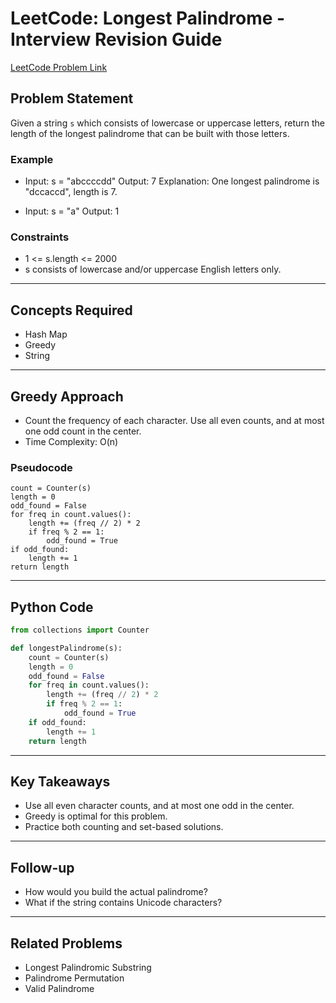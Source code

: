 # LeetCode: Longest Palindrome - Interview Revision Guide

[LeetCode Problem Link](https://leetcode.com/problems/longest-palindrome/description/)

## Problem Statement
Given a string `s` which consists of lowercase or uppercase letters, return the length of the longest palindrome that can be built with those letters.

### Example
- Input: s = "abccccdd"
  Output: 7
  Explanation: One longest palindrome is "dccaccd", length is 7.

- Input: s = "a"
  Output: 1

### Constraints
- 1 <= s.length <= 2000
- s consists of lowercase and/or uppercase English letters only.

---

## Concepts Required
- Hash Map
- Greedy
- String

---

## Greedy Approach
- Count the frequency of each character. Use all even counts, and at most one odd count in the center.
- Time Complexity: O(n)

### Pseudocode
```
count = Counter(s)
length = 0
odd_found = False
for freq in count.values():
    length += (freq // 2) * 2
    if freq % 2 == 1:
        odd_found = True
if odd_found:
    length += 1
return length
```

---

## Python Code
```python
from collections import Counter

def longestPalindrome(s):
    count = Counter(s)
    length = 0
    odd_found = False
    for freq in count.values():
        length += (freq // 2) * 2
        if freq % 2 == 1:
            odd_found = True
    if odd_found:
        length += 1
    return length
```

---

## Key Takeaways
- Use all even character counts, and at most one odd in the center.
- Greedy is optimal for this problem.
- Practice both counting and set-based solutions.

---

## Follow-up
- How would you build the actual palindrome?
- What if the string contains Unicode characters?

---

## Related Problems
- Longest Palindromic Substring
- Palindrome Permutation
- Valid Palindrome
